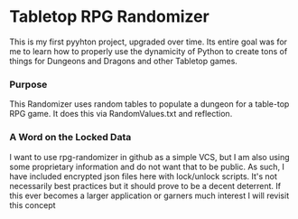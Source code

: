 # Tabletop RPG Randomizer
This is my first pyyhton project, upgraded over time. Its entire goal was for me to learn how to properly use the dynamicity of Python to create tons of things for Dungeons and Dragons and other Tabletop games.

### Purpose
This Randomizer uses random tables to populate a dungeon for a table-top RPG game. It does this via RandomValues.txt and reflection.

### A Word on the Locked Data
I want to use rpg-randomizer in github as a simple VCS, but I am also using some proprietary information and do not want that to be public. As such, I have included encrypted json files here with lock/unlock scripts. It's not necessarily best practices but it should prove to be a decent deterrent. If this ever becomes a larger application or garners much interest I will revisit this concept
